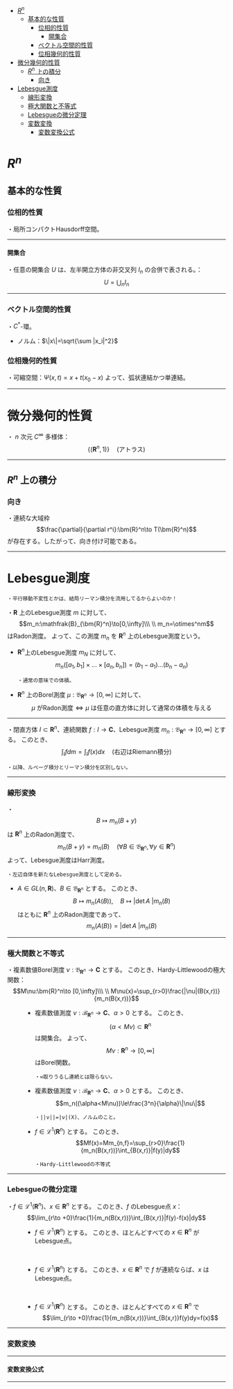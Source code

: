 
- [$R^n$](#rn)
  - [基本的な性質](#基本的な性質)
    - [位相的性質](#位相的性質)
      - [開集合](#開集合)
    - [ベクトル空間的性質](#ベクトル空間的性質)
    - [位相幾何的性質](#位相幾何的性質)
- [微分幾何的性質](#微分幾何的性質)
  - [$R^n$ 上の積分](#rn-上の積分)
    - [向き](#向き)
- [Lebesgue測度](#lebesgue測度)
    - [線形変換](#線形変換)
    - [極大関数と不等式](#極大関数と不等式)
    - [Lebesgueの微分定理](#lebesgueの微分定理)
    - [変数変換](#変数変換)
      - [変数変換公式](#変数変換公式)



# $R^n$

## 基本的な性質

### 位相的性質

・局所コンパクトHausdorff空間。

---

#### 開集合

・任意の開集合 $U$ は、左半開立方体の非交叉列 $I_n$ の合併で表される。：
$$U=\bigcup_n I_n$$

---

### ベクトル空間的性質

・$C^*$-環。

- ノルム：$\|x\|=\sqrt{\sum |x_i|^2}$

### 位相幾何的性質

・可縮空間：$\Psi(x,t)=x+t(x_0-x)$
よって、弧状連結かつ単連結。


---

# 微分幾何的性質

・ $n$ 次元 $C^{\infty}$ 多様体：
$$\{(\bm{R}^n,1)\}\quad(\text{アトラス})$$

---

## $R^n$ 上の積分

### 向き

・連続な大域枠 $$\frac{\partial}{\partial r^i}:\bm{R}^n\to T(\bm{R}^n)$$ が存在する。したがって、向き付け可能である。

---

# Lebesgue測度

    ・平行移動不変性とかは、結局リーマン積分を流用してるからよいのか！

・$\bm{R}$ 上のLebesgue測度 $m$ に対して、
$$m_n:\mathfrak{B}_{\bm{R}^n}\to[0,\infty]\\\ \\
m_n=\otimes^nm$$はRadon測度。
よって、この測度 $m_n$ を $\bm{R}^n$ 上のLebesgue測度という。

- $\bm{R}^n$上のLebesgue測度 $m_N$ に対して、$$m_n([a_1,b_1]\times...\times[a_n,b_n])=(b_1-a_1)...(b_n-a_n)$$

      ・通常の意味での体積。

- $\bm{R}^n$ 上のBorel測度 $\mu:\mathfrak{B}_{\bm{R}^n}\to[0,\infty]$ に対して、
$$\mu\text{ がRadon測度}\iff\mu\text{ は任意の直方体に対して通常の体積を与える}$$

---

・閉直方体 $I\subset\bm{R}^n$、連続関数 $f:I\to \bm{C}$、Lebesgue測度 $m_n:\mathfrak{B}_{\bm{R}^n}\to[0,\infty]$ とする。
このとき、
$$\int_Ifdm=\int_I f(x)dx\quad(\text{右辺はRiemann積分})$$

    ・以降、ルベーグ積分とリーマン積分を区別しない。

---

### 線形変換

・$$B\mapsto m_n(B+y)$$は $\bm{R}^n$ 上のRadon測度で、
$$m_n(B+y)=m_n(B)\quad(\forall B\in\mathfrak{B}_{\bm{R}^n},\forall y\in\bm{R}^n)$$
よって、Lebesgue測度はHarr測度。

    ・左辺自体を新たなLebesgue測度として定める。

- $A\in GL(n,\bm{R})$、$B\in \mathfrak{B}_{\bm{R}^n}$ とする。
このとき、
$$B\mapsto m_n(A(B)),\quad B\mapsto|\det A\ |m_n(B)$$はともに $\bm{R}^n$ 上のRadon測度であって、
$$m_n(A(B))=|\det A\ |m_n(B)$$

---

### 極大関数と不等式

<dl><dt>

・複素数値Borel測度 $\nu:\mathfrak{B}_{\bm{R}^n}\to\bm{C}$ とする。
このとき、Hardy-Littlewoodの極大関数：
$$M\nu:\bm{R}^n\to [0,\infty]\\\ \\
M\nu(x)=\sup_{r>0}\frac{|\nu|(B(x,r))}{m_n(B(x,r))}$$

</dt><dd>

- 複素数値測度 $\nu:\mathcal{B}_{\bm{R}^n}\to\bm{C}$、$\alpha>0$ とする。
このとき、$$(\alpha<M\nu)\subset \bm{R}^n$$は開集合。
よって、
$$M\nu:\bm{R}^n\to[0,\infty]$$ はBorel関数。

      ・∞取りうるし連続とは限らない。

- 複素数値測度 $\nu:\mathcal{B}_{\bm{R}^n}\to\bm{C}$、$\alpha>0$ とする。
このとき、
$$m_n((\alpha<M\nu))\le\frac{3^n}{\alpha}\|\nu\|$$

      ・||ν||=|ν|(X)、ノルムのこと。

- $f\in\mathcal{L}^1(\bm{R}^n)$ とする。
このとき、
$$Mf(x)=Mm_{n,f}=\sup_{r>0}\frac{1}{m_n(B(x,r))}\int_{B(x,r)}|f(y)|dy$$

      ・Hardy-Littlewoodの不等式

</dd></dl>

---

### Lebesgueの微分定理

<dl><dt>

・$f\in\mathcal{L}^1(\bm{R}^n)$、$x\in\bm{R}^n$ とする。
このとき、$f$ のLebesgue点 $x$：
$$\lim_{r\to +0}\frac{1}{m_n(B(x,r))}\int_{B(x,r)}|f(y)-f(x)|dy$$

</dt><dd>

- $f\in\mathcal{L}^1(\bm{R}^n)$ とする。
このとき、ほとんどすべての $x\in\bm{R}^n$ がLebesgue点。
<br>

- $f\in\mathcal{L}^1(\bm{R}^n)$ とする。
このとき、$x\in\bm{R}^n$ で $f$ が連続ならば、$x$ はLebesgue点。
<br>

- $f\in\mathcal{L}^1(\bm{R}^n)$ とする。
このとき、ほとんどすべての $x\in \bm{R}^n$ で
$$\lim_{r\to +0}\frac{1}{m_n(B(x,r))}\int_{B(x,r)}f(y)dy=f(x)$$

</dd></dl>

---

### 変数変換

---

#### 変数変換公式

---
